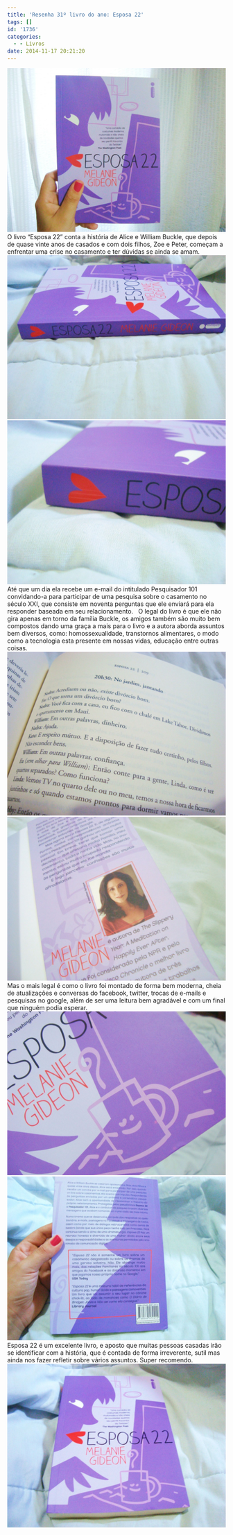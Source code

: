 ```yaml
---
title: 'Resenha 31º livro do ano: Esposa 22'
tags: []
id: '1736'
categories:
  - - Livros
date: 2014-11-17 20:21:20
---
```


[![Capa do livro Esposa 22](/wp-content/uploads/2014/11/DSC03367-1024x768.jpg)](/wp-content/uploads/2014/11/DSC03367.jpg) O livro “Esposa 22” conta a história de Alice e William Buckle, que depois de quase vinte anos de casados e com dois filhos, Zoe e Peter, começam a enfrentar uma crise no casamento e ter dúvidas se ainda se amam. [![Capa e lombada do livro Esposa 22](/wp-content/uploads/2014/11/DSC03361-1024x768.jpg)](/wp-content/uploads/2014/11/DSC03361.jpg)[![Lombada do livro Esposa 22](/wp-content/uploads/2014/11/DSC03362-1024x768.jpg)](/wp-content/uploads/2014/11/DSC03362.jpg) Até que um dia ela recebe um e-mail do intitulado Pesquisador 101 convidando-a para participar de uma pesquisa sobre o casamento no século XXI, que consiste em noventa perguntas que ele enviará para ela responder baseada em seu relacionamento.   O legal do livro é que ele não gira apenas em torno da família Buckle, os amigos também são muito bem compostos dando uma graça a mais para o livro e a autora aborda assuntos bem diversos, como: homossexualidade, transtornos alimentares, o modo como a tecnologia esta presente em nossas vidas, educação entre outras coisas. [![Página do livro  Esposa 22](/wp-content/uploads/2014/11/DSC03364-1024x768.jpg)](/wp-content/uploads/2014/11/DSC03364.jpg)[![Livro esposa 22](/wp-content/uploads/2014/11/DSC03365-1024x768.jpg)](/wp-content/uploads/2014/11/DSC03365.jpg) Mas o mais legal é como o livro foi montado de forma bem moderna, cheia de atualizações e conversas do facebook, twitter, trocas de e-mails e pesquisas no google, além de ser uma leitura bem agradável e com um final que ninguém podia esperar. [![Livro Esposa 22](/wp-content/uploads/2014/11/DSC03368-1024x768.jpg)](/wp-content/uploads/2014/11/DSC03368.jpg)[![Contra-capa do livro Esposa 22](/wp-content/uploads/2014/11/DSC03360-1024x768.jpg)](/wp-content/uploads/2014/11/DSC03360.jpg) Esposa 22 é um excelente livro, e aposto que muitas pessoas casadas irão se identificar com a história, que é contada de forma irreverente, sutil mas ainda nos fazer refletir sobre vários assuntos. Super recomendo. [![Capa do livro Esposa 22](/wp-content/uploads/2014/11/DSC03359-1024x768.jpg)](/wp-content/uploads/2014/11/DSC03359.jpg)
